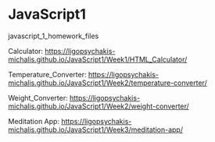 # JavaScript1
javascript_1_homework_files

Calculator: https://ligopsychakis-michalis.github.io/JavaScript1/Week1/HTML_Calculator/

Temperature_Converter: https://ligopsychakis-michalis.github.io/JavaScript1/Week2/temperature-converter/

Weight_Converter: https://ligopsychakis-michalis.github.io/JavaScript1/Week2/weight-converter/

Meditation App: https://ligopsychakis-michalis.github.io/JavaScript1/Week3/meditation-app/
